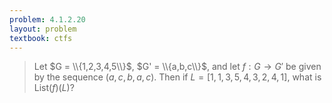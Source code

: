 ```yaml
---
problem: 4.1.2.20
layout: problem
textbook: ctfs
---
```


> Let $G = \\{1,2,3,4,5\\}$, $G' = \\{a,b,c\\}$, and let $f: G\to G'$ be given
> by the sequence $(a,c,b,a,c)$. Then if $L = [1,1,3,5,4,3,2,4,1]$, what is
> $\text{List}(f)(L)$?
